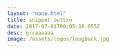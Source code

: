 ```yaml
---
layout: "none.html"
title: snippet outtro
date: 2017-07-01T00:05:18.055Z
desc: grraaaaaa
image: /assets/logos/loogback.jpg
---
```

